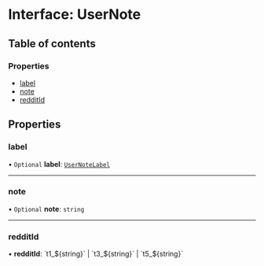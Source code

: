 # Interface: UserNote

## Table of contents

### Properties

- [label](UserNote.md#label)
- [note](UserNote.md#note)
- [redditId](UserNote.md#redditid)

## Properties

### label

• `Optional` **label**: [`UserNoteLabel`](../README.md#usernotelabel)

---

### note

• `Optional` **note**: `string`

---

### redditId

• **redditId**: \`t1\_$\{string}\` \| \`t3\_$\{string}\` \| \`t5\_$\{string}\`
